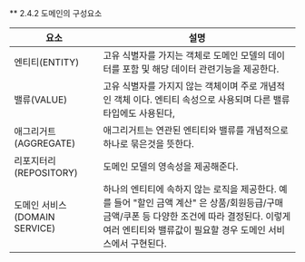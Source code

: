 ** 2.4.2 도메인의 구성요소

| 요소                      | 설명                                                                                                                      |
|-------------------------|-------------------------------------------------------------------------------------------------------------------------|
| 엔티티(ENTITY)             | 고유 식별자를 가지는 객체로 도메인 모델의 데이터를 포함 및 해당 데이터 관련기능을 제공한다.                                                                    |
| 밸류(VALUE)               | 고유 식별자를 가지지 않는 객체이며 주로 개념적인 객체 이다. 엔티티 속성으로 사용되며 다른 밸류 타입에도 사용된다,                                                       |
| 애그리거트(AGGREGATE)        | 애그리거트는 연관된 엔티티와 밸류를 개념적으로 하나로 묶은것을 뜻한다.                                                                                 |
| 리포지터리(REPOSITORY)       | 도메인 모델의 영속성을 제공해준다.                                                                                                     |
| 도메인 서비스(DOMAIN SERVICE) | 하나의 엔티티에 속하지 않는 로직을 제공한다. 예를 들어 "할인 금액 계산" 은 상품/회원등급/구매금액/쿠폰 등 다양한 조건에 따라 결정된다. 이렇게 여러 엔티티와 밸류값이 필요할 경우 도메인 서비스에서 구현된다. |


